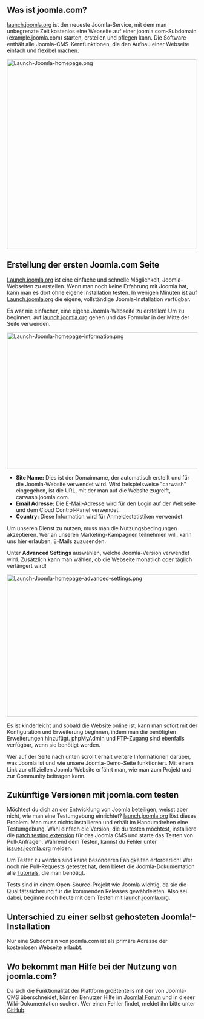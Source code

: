 <!-- Filename: How_to_build_your_free_Joomla_Website / Display title: Kostenloses Hosting -->

## Was ist joomla.com?

<a href="https://launch.joomla.org/" class="external text"
target="_blank" rel="noreferrer noopener">launch.joomla.org</a> ist der
neueste Joomla-Service, mit dem man unbegrenzte Zeit kostenlos eine
Webseite auf einer joomla.com-Subdomain (example.joomla.com) starten,
erstellen und pflegen kann. Die Software enthält alle
Joomla-CMS-Kernfunktionen, die den Aufbau einer Webseite einfach und
flexibel machen.

<img
src="https://docs.joomla.org/images/thumb/7/74/Launch-Joomla-homepage.png/500px-Launch-Joomla-homepage.png.jpeg"
decoding="async"
srcset="https://docs.joomla.org/images/thumb/7/74/Launch-Joomla-homepage.png/750px-Launch-Joomla-homepage.png.jpeg 1.5x, https://docs.joomla.org/images/thumb/7/74/Launch-Joomla-homepage.png/1000px-Launch-Joomla-homepage.png.jpeg 2x"
data-file-width="1130" data-file-height="1130" width="500" height="500"
alt="Launch-Joomla-homepage.png" />

## Erstellung der ersten Joomla.com Seite

<a href="https://launch.joomla.org/" class="external text"
target="_blank" rel="noreferrer noopener">Launch.joomla.org</a> ist eine
einfache und schnelle Möglichkeit, Joomla-Webseiten zu erstellen. Wenn
man noch keine Erfahrung mit Joomla hat, kann man es dort ohne eigene
Installation testen. In wenigen Minuten ist auf
<a href="https://launch.joomla.org/" class="external text"
target="_blank" rel="noreferrer noopener">Launch.joomla.org</a> die
eigene, vollständige Joomla-Installation verfügbar.

Es war nie einfacher, eine eigene Joomla-Webseite zu erstellen!
Um zu beginnen, auf
<a href="https://launch.joomla.org/" class="external text"
target="_blank" rel="noreferrer noopener">launch.joomla.org</a> gehen
und das Formular in der Mitte der Seite verwenden.

<img
src="https://docs.joomla.org/images/thumb/f/f6/Launch-Joomla-homepage-information.png/800px-Launch-Joomla-homepage-information.png"
decoding="async"
srcset="https://docs.joomla.org/images/thumb/f/f6/Launch-Joomla-homepage-information.png/1200px-Launch-Joomla-homepage-information.png 1.5x, https://docs.joomla.org/images/thumb/f/f6/Launch-Joomla-homepage-information.png/1600px-Launch-Joomla-homepage-information.png 2x"
data-file-width="1890" data-file-height="850" width="800" height="360"
alt="Launch-Joomla-homepage-information.png" />

- **Site Name:** Dies ist der Domainname, der automatisch erstellt und
  für die Joomla-Website verwendet wird. Wird beispielsweise "carwash"
  eingegeben, ist die URL, mit der man auf die Website zugreift,
  carwash.joomla.com.
- **Email Adresse:** Die E-Mail-Adresse wird für den Login auf der
  Webseite und dem Cloud Control-Panel verwendet.
- **Country:** Diese Information wird für Anmeldestatistiken verwendet.

Um unseren Dienst zu nutzen, muss man die Nutzungsbedingungen
akzeptieren.
Wer an unseren Marketing-Kampagnen teilnehmen will, kann uns hier
erlauben, E-Mails zuzusenden.

Unter **Advanced Settings** auswählen, welche Joomla-Version verwendet
wird. Zusätzlich kann man wählen, ob die Webseite monatlich oder täglich
verlängert wird!

<img
src="https://docs.joomla.org/images/thumb/c/c5/Launch-Joomla-homepage-advanced-settings.png/800px-Launch-Joomla-homepage-advanced-settings.png"
decoding="async"
srcset="https://docs.joomla.org/images/thumb/c/c5/Launch-Joomla-homepage-advanced-settings.png/1200px-Launch-Joomla-homepage-advanced-settings.png 1.5x, https://docs.joomla.org/images/thumb/c/c5/Launch-Joomla-homepage-advanced-settings.png/1600px-Launch-Joomla-homepage-advanced-settings.png 2x"
data-file-width="1884" data-file-height="884" width="800" height="375"
alt="Launch-Joomla-homepage-advanced-settings.png" />

Es ist kinderleicht und sobald die Website online ist, kann man sofort
mit der Konfiguration und Erweiterung beginnen, indem man die benötigten
Erweiterungen hinzufügt. phpMyAdmin und FTP-Zugang sind ebenfalls
verfügbar, wenn sie benötigt werden.

Wer auf der Seite nach unten scrollt erhält weitere Informationen
darüber, was Joomla ist und wie unsere Joomla-Demo-Seite funktioniert.
Mit einem Link zur offiziellen Joomla-Website erfährt man, wie man zum
Projekt und zur Community beitragen kann.

## Zukünftige Versionen mit joomla.com testen

Möchtest du dich an der Entwicklung von Joomla beteiligen, weisst aber
nicht, wie man eine Testumgebung einrichtet?
<a href="https://launch.joomla.org/" class="external text"
target="_blank" rel="noreferrer noopener">launch.joomla.org</a> löst
dieses Problem. Man muss nichts installieren und erhält im Handumdrehen
eine Testumgebung. Wähl einfach die Version, die du testen möchtest,
installiere die
<a href="https://github.com/joomla-extensions/patchtester/releases"
class="external text" target="_blank"
rel="nofollow noreferrer noopener">patch testing extension</a> für das
Joomla CMS und starte das Testen von Pull-Anfragen. Während dem Testen,
kannst du Fehler unter
<a href="https://issues.joomla.org/" class="external text"
target="_blank" rel="noreferrer noopener">issues.joomla.org</a> melden.

Um Tester zu werden sind keine besonderen Fähigkeiten erforderlich! Wer
noch nie Pull-Requests getestet hat, dem bietet die Joomla-Dokumentation
alle
[Tutorials](https://docs.joomla.org/Testing_Joomla!_patches "Special:MyLanguage/Testing Joomla! patches"),
die man benötigt.

Tests sind in einem Open-Source-Projekt wie Joomla wichtig, da sie die
Qualitätssicherung für die kommenden Releases gewährleisten. Also sei
dabei, beginne noch heute mit dem Testen mit
<a href="https://launch.joomla.org/" class="external text"
target="_blank" rel="noreferrer noopener">launch.joomla.org</a>.

## Unterschied zu einer selbst gehosteten Joomla!-Installation

Nur eine Subdomain von joomla.com ist als primäre Adresse der
kostenlosen Webseite erlaubt.

## Wo bekommt man Hilfe bei der Nutzung von joomla.com?

Da sich die Funktionalität der Plattform größtenteils mit der von
Joomla-CMS überschneidet, können Benutzer Hilfe im
<a href="http://forum.joomla.org" class="external text" target="_blank"
rel="noreferrer noopener">Joomla! Forum</a> und in dieser
Wiki-Dokumentation suchen. Wer einen Fehler findet, meldet ihn bitte
unter <a
href="https://github.com/joomla/joomla-websites/issues/new?title=%5Bjlaunch%5D%20"
class="external text" target="_blank"
rel="nofollow noreferrer noopener">GitHub</a>.
